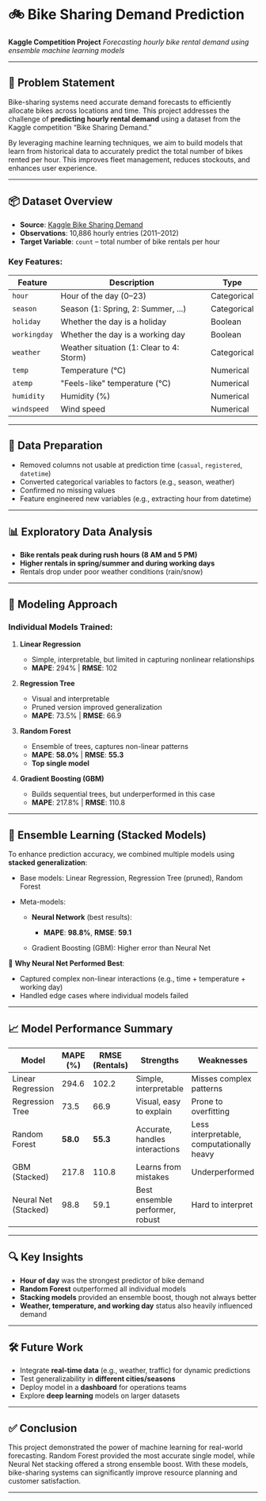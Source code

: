 # 🚲 Bike Sharing Demand Prediction

**Kaggle Competition Project**
*Forecasting hourly bike rental demand using ensemble machine learning models*

---

## 🧠 Problem Statement

Bike-sharing systems need accurate demand forecasts to efficiently allocate bikes across locations and time. This project addresses the challenge of **predicting hourly rental demand** using a dataset from the Kaggle competition “Bike Sharing Demand.”

By leveraging machine learning techniques, we aim to build models that learn from historical data to accurately predict the total number of bikes rented per hour. This improves fleet management, reduces stockouts, and enhances user experience.

---

## 📦 Dataset Overview

* **Source**: [Kaggle Bike Sharing Demand](https://www.kaggle.com/c/bike-sharing-demand/data)
* **Observations**: 10,886 hourly entries (2011–2012)
* **Target Variable**: `count` – total number of bike rentals per hour

### Key Features:

| Feature      | Description                              | Type        |
| ------------ | ---------------------------------------- | ----------- |
| `hour`       | Hour of the day (0–23)                   | Categorical |
| `season`     | Season (1: Spring, 2: Summer, ...)       | Categorical |
| `holiday`    | Whether the day is a holiday             | Boolean     |
| `workingday` | Whether the day is a working day         | Boolean     |
| `weather`    | Weather situation (1: Clear to 4: Storm) | Categorical |
| `temp`       | Temperature (°C)                         | Numerical   |
| `atemp`      | "Feels-like" temperature (°C)            | Numerical   |
| `humidity`   | Humidity (%)                             | Numerical   |
| `windspeed`  | Wind speed                               | Numerical   |

---

## 🧹 Data Preparation

* Removed columns not usable at prediction time (`casual`, `registered`, `datetime`)
* Converted categorical variables to factors (e.g., season, weather)
* Confirmed no missing values
* Feature engineered new variables (e.g., extracting hour from datetime)

---

## 📊 Exploratory Data Analysis

* **Bike rentals peak during rush hours (8 AM and 5 PM)**
* **Higher rentals in spring/summer and during working days**
* Rentals drop under poor weather conditions (rain/snow)


---

## 🔧 Modeling Approach

### Individual Models Trained:

1. **Linear Regression**

   * Simple, interpretable, but limited in capturing nonlinear relationships
   * **MAPE**: 294% | **RMSE**: 102

2. **Regression Tree**

   * Visual and interpretable
   * Pruned version improved generalization
   * **MAPE**: 73.5% | **RMSE**: 66.9

3. **Random Forest**

   * Ensemble of trees, captures non-linear patterns
   * **MAPE**: **58.0%** | **RMSE**: **55.3**
   * **Top single model**

4. **Gradient Boosting (GBM)**

   * Builds sequential trees, but underperformed in this case
   * **MAPE**: 217.8% | **RMSE**: 110.8

---

## 🧪 Ensemble Learning (Stacked Models)

To enhance prediction accuracy, we combined multiple models using **stacked generalization**:

* Base models: Linear Regression, Regression Tree (pruned), Random Forest
* Meta-models:

  * **Neural Network** (best results):

    * **MAPE**: **98.8%**, **RMSE**: **59.1**
  * Gradient Boosting (GBM): Higher error than Neural Net

📌 **Why Neural Net Performed Best**:

* Captured complex non-linear interactions (e.g., time + temperature + working day)
* Handled edge cases where individual models failed

---

## 📈 Model Performance Summary

| Model                | MAPE (%) | RMSE (Rentals) | Strengths                       | Weaknesses                                |
| -------------------- | -------- | -------------- | ------------------------------- | ----------------------------------------- |
| Linear Regression    | 294.6    | 102.2          | Simple, interpretable           | Misses complex patterns                   |
| Regression Tree      | 73.5     | 66.9           | Visual, easy to explain         | Prone to overfitting                      |
| Random Forest        | **58.0** | **55.3**       | Accurate, handles interactions  | Less interpretable, computationally heavy |
| GBM (Stacked)        | 217.8    | 110.8          | Learns from mistakes            | Underperformed                            |
| Neural Net (Stacked) | 98.8     | 59.1           | Best ensemble performer, robust | Hard to interpret                         |

---

## 🔍 Key Insights

* **Hour of day** was the strongest predictor of bike demand
* **Random Forest** outperformed all individual models
* **Stacking models** provided an ensemble boost, though not always better
* **Weather, temperature, and working day** status also heavily influenced demand

---

## 🛠️ Future Work

* Integrate **real-time data** (e.g., weather, traffic) for dynamic predictions
* Test generalizability in **different cities/seasons**
* Deploy model in a **dashboard** for operations teams
* Explore **deep learning** models on larger datasets

---

## ✅ Conclusion

This project demonstrated the power of machine learning for real-world forecasting. Random Forest provided the most accurate single model, while Neural Net stacking offered a strong ensemble boost. With these models, bike-sharing systems can significantly improve resource planning and customer satisfaction.

---
